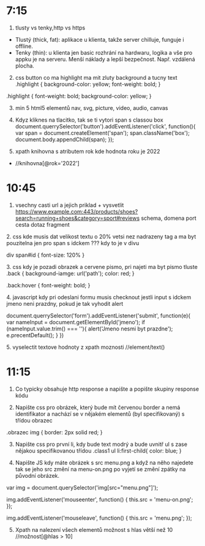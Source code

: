 # 7:15
1. tlusty vs tenky,http vs https
- Tlustý (thick, fat): aplikace u klienta, takže server chilluje, funguje i offline.
- Tenky (thin): u klienta jen basic rozhrání na hardwaru, logika a vše pro appku je na serveru. Menší náklady a lepší bezpečnost. Např. vzdálená plocha.

2. css button co ma highlight ma mit zluty background a tucny text
.highlight {
  background-color: yellow;
  font-weight: bold;
}


.highlight {
  font-weight: bold;
  background-color: yellow;
}

3. min 5 html5 elementů
nav, svg, picture, video, audio, canvas

4. Kdyz kliknes na tlacitko, tak se ti vytori span s classou box
document.querrySelector('button').addEventListener('click', function(){
  var span = document.createElement('span');
  span.className('box');
  document.body.appendChild(span);
});


5. xpath knihovna s atributem rok kde hodnota roku je 2022
- //knihovna[@rok='2022']




# 10:45
1. vsechny casti url a jejich priklad + vysvetlit
https://www.example.com:443/products/shoes?search=running+shoes&category=sport#reviews
schema,   domena         port      cesta    dotaz                fragment

⁠2. css kde musis dat velikost textu o 20% vetsi nez nadrazeny tag a ma byt pouzitelna jen pro span s idckem ??? kdy to je v divu

div span#id {
  font-size: 120%
}


⁠3. css kdy je pozadi obrazek a cervene pismo, pri najeti ma byt pismo tluste
.back {
  background-iamge: url('path');
  color: red;
}

.back:hover {
  font-weight: bold;
}


⁠4. javascript kdy pri odeslani formu musis checknout jestli input s idckem jmeno neni prazdny, pokud je tak vyhodit alert

document.querrySelector('form').addEventListener('submit', function(e){
  var nameInput = document.getElementById('jmeno');
  if (nameInput.value.trim() === ''){
    alert('Jmeno nesmi byt prazdne');
    e.precentDefault();
  }
})

⁠5. vyselectit textove hodnoty z xpath moznosti
//element/text()


# 11:15
1. Co typicky obsahuje http response a napište a popište skupiny response kódu

2. Napište css pro obrázek, který bude mít červenou border a nemá identifikator a nachází se v nějakém elementů (byl specifikovaný) s třídou obrazec

.obrazec img {
    border: 2px solid red;
}

3. Napište css pro první li, kdy bude text modrý a bude uvnitř ul s zase nějakou specifikovanou třídou
.class1 ul li:first-child{
  color: blue;
}

4. Napište JS kdy máte obrázek s src menu.png a když na něho najedete tak se jeho src změní na menu-on.png po vyjetí se změní zpátky na původní obrázek.

var img = document.querySelector('img[src="menu.png"]');

img.addEventListener('mouseenter', function() {
    this.src = 'menu-on.png';
});

img.addEventListener('mouseleave', function() {
    this.src = 'menu.png';
});

5. Xpath na nalezení všech elementů  možnost s hlas větší než 10
//možnost[@hlas > 10]